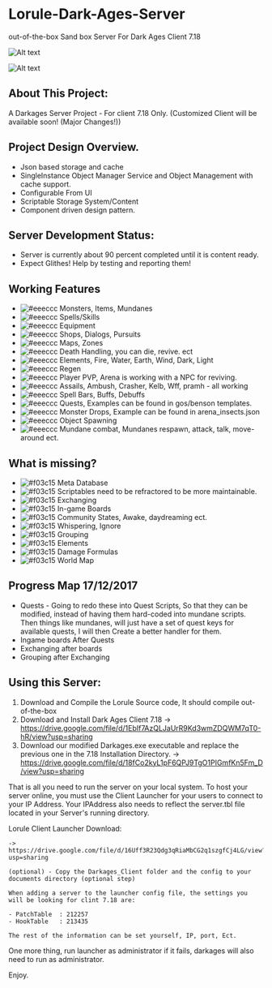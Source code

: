 # Lorule-Dark-Ages-Server
out-of-the-box Sand box Server For Dark Ages Client 7.18

![Alt text](https://github.com/wren11/Lorule-Dark-Ages-Server/blob/master/GitStuff/pictures/lorule.png?raw=true "Server")

![Alt text](https://github.com/wren11/Lorule-Dark-Ages-Server/blob/master/GitStuff/pictures/lorule2.png?raw=true "In Game")



## About This Project:
A Darkages Server Project - For client 7.18 Only. (Customized Client will be available soon! (Major Changes!))


## Project Design Overview.
- Json based storage and cache
- SingleInstance Object Manager Service and Object Management with cache support.
- Configurable From UI
- Scriptable Storage System/Content
- Component driven design pattern.

## Server Development Status:
- Server is currently about 90 percent completed until it is content ready.
- Expect Glithes! Help by testing and reporting them!

## Working Features
- ![#eeeccc](https://placehold.it/15/ecceee/000000?text=+) Monsters, Items, Mundanes
- ![#eeeccc](https://placehold.it/15/ecceee/000000?text=+) Spells/Skills
- ![#eeeccc](https://placehold.it/15/ecceee/000000?text=+) Equipment
- ![#eeeccc](https://placehold.it/15/ecceee/000000?text=+) Shops, Dialogs, Pursuits
- ![#eeeccc](https://placehold.it/15/ecceee/000000?text=+) Maps, Zones
- ![#eeeccc](https://placehold.it/15/ecceee/000000?text=+) Death Handling, you can die, revive. ect
- ![#eeeccc](https://placehold.it/15/ecceee/000000?text=+) Elements, Fire, Water, Earth, Wind, Dark, Light
- ![#eeeccc](https://placehold.it/15/ecceee/000000?text=+) Regen
- ![#eeeccc](https://placehold.it/15/ecceee/000000?text=+) Player PVP, Arena is working with a NPC for reviving.
- ![#eeeccc](https://placehold.it/15/ecceee/000000?text=+) Assails, Ambush, Crasher, Kelb, Wff, pramh - all working
- ![#eeeccc](https://placehold.it/15/ecceee/000000?text=+) Spell Bars, Buffs, Debuffs
- ![#eeeccc](https://placehold.it/15/ecceee/000000?text=+) Quests, Examples can be found in gos/benson templates.
- ![#eeeccc](https://placehold.it/15/ecceee/000000?text=+) Monster Drops, Example can be found in arena_insects.json
- ![#eeeccc](https://placehold.it/15/ecceee/000000?text=+) Object Spawning
- ![#eeeccc](https://placehold.it/15/ecceee/000000?text=+) Mundane combat, Mundanes respawn, attack, talk, move-around ect.




## What is missing?
- ![#f03c15](https://placehold.it/15/f03c15/000000?text=+) Meta Database
- ![#f03c15](https://placehold.it/15/f03c15/000000?text=+) Scriptables need to be refractored to be more maintainable.
- ![#f03c15](https://placehold.it/15/f03c15/000000?text=+) Exchanging
- ![#f03c15](https://placehold.it/15/f03c15/000000?text=+) In-game Boards
- ![#f03c15](https://placehold.it/15/f03c15/000000?text=+) Community States, Awake, daydreaming ect.
- ![#f03c15](https://placehold.it/15/f03c15/000000?text=+) Whispering, Ignore
- ![#f03c15](https://placehold.it/15/f03c15/000000?text=+) Grouping
- ![#f03c15](https://placehold.it/15/f03c15/000000?text=+) Elements
- ![#f03c15](https://placehold.it/15/f03c15/000000?text=+) Damage Formulas
- ![#f03c15](https://placehold.it/15/f03c15/000000?text=+) World Map

## Progress Map 17/12/2017
- Quests - Going to redo these into Quest Scripts, So that they can be modified, instead of having them hard-coded into mundane scripts.
Then things like mundanes, will just have a set of quest keys for available quests, I will then Create a better handler for them.
- Ingame boards After Quests
- Exchanging after boards
- Grouping after Exchanging

## Using this Server:

1) Download and Compile the Lorule Source code, It should compile out-of-the-box
2) Download and Install Dark Ages Client 7.18
    -> https://drive.google.com/file/d/1EbIf7AzQLJaUrR9Kd3wmZDQWM7qT0-hR/view?usp=sharing    
3) Download our modified Darkages.exe executable and replace the previous one in the 7.18 Installation Directory.
    -> https://drive.google.com/file/d/18fCo2kyL1pF6QPJ9TgO1PIGmfKn5Fm_D/view?usp=sharing
    
That is all you need to run the server on your local system.
To host your server online, you must use the Client Launcher for your users to connect to your IP Address.
Your IPAddress also needs to reflect the server.tbl file located in your Server's running directory.

Lorule Client Launcher Download:
    
    -> https://drive.google.com/file/d/16Uff3R23Qdg3qRiaMbCG2q1szgfCj4LG/view?usp=sharing
 
    (optional) - Copy the Darkages_Client folder and the config to your documents directory (optional step)
    
    When adding a server to the launcher config file, the settings you will be looking for clint 7.18 are:

    - PatchTable  : 212257
    - HookTable   : 213435
    
    The rest of the information can be set yourself, IP, port, Ect.
    


One more thing, run launcher as administrator if it fails, darkages will also need to run as administrator.


Enjoy.
